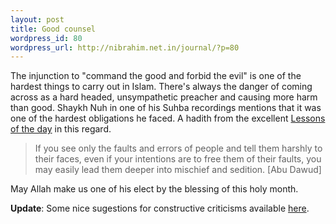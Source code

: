 ```yaml
--- 
layout: post
title: Good counsel
wordpress_id: 80
wordpress_url: http://nibrahim.net.in/journal/?p=80
---
```

The injunction to "command the good and forbid the evil" is one of the hardest things to carry out in Islam. There's always the danger of coming across as a hard headed, unsympathetic preacher and causing more harm than good. Shaykh Nuh in one of his Suhba recordings mentions that it was one of the hardest obligations he faced. A hadith from the excellent <a href="http://lessonsoftheday.blogspot.com/">Lessons of the day</a> in this regard.
<blockquote>If you see only the faults and errors of people and tell them harshly to their faces, even if your intentions are to free them of their faults, you may easily lead them deeper into mischief and sedition. [Abu Dawud]</blockquote>
May Allah make us one of his elect by the blessing of this holy month.

<strong>Update</strong>: Some nice sugestions for constructive criticisms available <a href="http://zenhabits.net/2007/10/how-to-give-kind-criticism-and-avoid-being-critical/">here</a>.
